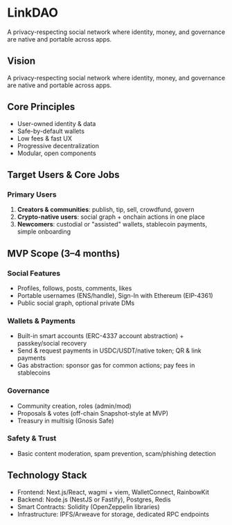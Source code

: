 # LinkDAO

A privacy-respecting social network where identity, money, and governance are native and portable across apps.

## Vision
A privacy-respecting social network where identity, money, and governance are native and portable across apps.

## Core Principles
- User-owned identity & data
- Safe-by-default wallets
- Low fees & fast UX
- Progressive decentralization
- Modular, open components

## Target Users & Core Jobs

### Primary Users
1. **Creators & communities**: publish, tip, sell, crowdfund, govern
2. **Crypto-native users**: social graph + onchain actions in one place
3. **Newcomers**: custodial or "assisted" wallets, stablecoin payments, simple onboarding

## MVP Scope (3–4 months)

### Social Features
- Profiles, follows, posts, comments, likes
- Portable usernames (ENS/handle), Sign-In with Ethereum (EIP-4361)
- Public social graph, optional private DMs

### Wallets & Payments
- Built-in smart accounts (ERC-4337 account abstraction) + passkey/social recovery
- Send & request payments in USDC/USDT/native token; QR & link payments
- Gas abstraction: sponsor gas for common actions; pay fees in stablecoins

### Governance
- Community creation, roles (admin/mod)
- Proposals & votes (off-chain Snapshot-style at MVP)
- Treasury in multisig (Gnosis Safe)

### Safety & Trust
- Basic content moderation, spam prevention, scam/phishing detection

## Technology Stack
- Frontend: Next.js/React, wagmi + viem, WalletConnect, RainbowKit
- Backend: Node.js (NestJS or Fastify), Postgres, Redis
- Smart Contracts: Solidity (OpenZeppelin libraries)
- Infrastructure: IPFS/Arweave for storage, dedicated RPC endpoints